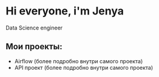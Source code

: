 # Hi everyone, i'm Jenya
Data Science engineer

## Мои проекты:
- Airflow (более подробно внутри самого проекта)
- API проект (более подробно внутри самого проекта)
